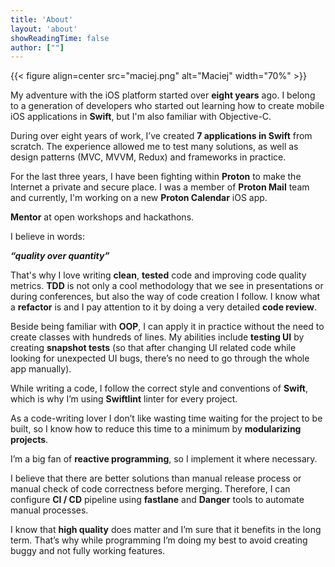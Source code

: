 ```yaml
---
title: 'About'
layout: 'about'
showReadingTime: false
author: [""]
---
```


{{< figure align=center src="maciej.png" alt="Maciej" width="70%" >}}

My adventure with the iOS platform started over **eight years** ago. I belong to a generation of developers who started out learning how to create mobile iOS applications in **Swift**, but I'm also familiar with Objective-C.

During over eight years of work, I’ve created **7 applications in Swift** from scratch. The experience allowed me to test many solutions, as well as design patterns (MVC, MVVM, Redux) and frameworks in practice.

For the last three years, I have been fighting within **Proton** to make the Internet a private and secure place. I was a member of **Proton Mail** team and currently, I'm working on a new **Proton Calendar** iOS app.
 
**Mentor** at open workshops and hackathons.

I believe in words:

***“quality over quantity”***

That's why I love writing **clean**, **tested** code and improving code quality metrics. **TDD** is not only a cool methodology that we see in presentations or during conferences, but also the way of code creation I follow. I know what a **refactor** is and I pay attention to it by doing a very detailed **code review**. 

Beside being familiar with **OOP**, I can apply it in practice without the need to create classes with hundreds of lines. My abilities include **testing UI** by creating **snapshot tests** (so that after changing UI related code while looking for unexpected UI bugs, there’s no need to go through the whole app manually). 

While writing a code, I follow the correct style and conventions of **Swift**, which is why I’m using **Swiftlint** linter for every project.

As a code-writing lover I don’t like wasting time waiting for the project to be built, so I know how to reduce this time to a minimum by **modularizing projects**. 

I’m a big fan of **reactive programming**, so I implement it where necessary.

I believe that there are better solutions than manual release process or manual check of code correctness before merging. Therefore, I can configure **CI / CD** pipeline using **fastlane** and **Danger** tools to automate manual processes.

I know that **high quality** does matter and I’m sure that it benefits in the long term. That’s why while programming I’m doing my best to avoid creating buggy and not fully working features.
